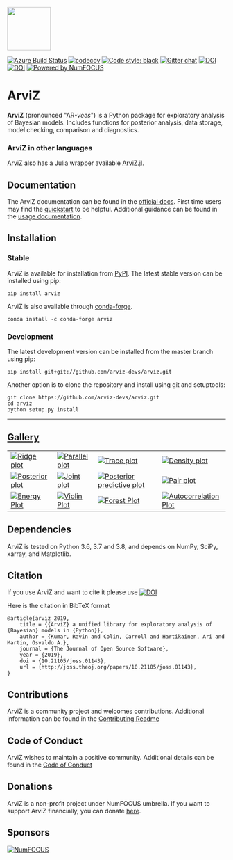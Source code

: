 <img src="https://arviz-devs.github.io/arviz/_static/logo.png" height=100></img>

[![Azure Build Status](https://dev.azure.com/ArviZ/ArviZ/_apis/build/status/arviz-devs.arviz?branchName=master)](https://dev.azure.com/ArviZ/ArviZ/_build/latest?definitionId=1&branchName=master)
[![codecov](https://codecov.io/gh/arviz-devs/arviz/branch/master/graph/badge.svg)](https://codecov.io/gh/arviz-devs/arviz)
[![Code style: black](https://img.shields.io/badge/code%20style-black-000000.svg)](https://github.com/ambv/black)
[![Gitter chat](https://badges.gitter.im/gitterHQ/gitter.png)](https://gitter.im/arviz-devs/community)
[![DOI](http://joss.theoj.org/papers/10.21105/joss.01143/status.svg)](https://doi.org/10.21105/joss.01143) [![DOI](https://zenodo.org/badge/DOI/10.5281/zenodo.2540945.svg)](https://doi.org/10.5281/zenodo.2540945)
[![Powered by NumFOCUS](https://img.shields.io/badge/powered%20by-NumFOCUS-orange.svg?style=flat&colorA=E1523D&colorB=007D8A)](https://numfocus.org)
# ArviZ

**ArviZ** (pronounced "AR-_vees_") is a Python package for exploratory analysis of Bayesian models.
Includes functions for posterior analysis, data storage, model checking, comparison and diagnostics.

### ArviZ in other languages
ArviZ also has a Julia wrapper available [ArviZ.jl](https://arviz-devs.github.io/ArviZ.jl/stable/).

## Documentation

The ArviZ documentation can be found in the [official docs](https://arviz-devs.github.io/arviz/index.html).
First time users may find the [quickstart](https://arviz-devs.github.io/arviz/notebooks/Introduction.html)
to be helpful. Additional guidance can be found in the
[usage documentation](https://arviz-devs.github.io/arviz/usage.html).


## Installation

### Stable
ArviZ is available for installation from [PyPI](https://pypi.org/project/arviz/).
The latest stable version can be installed using pip:

```
pip install arviz
```

ArviZ is also available through [conda-forge](https://anaconda.org/conda-forge/arviz).

```
conda install -c conda-forge arviz
```

### Development
The latest development version can be installed from the master branch using pip:

```
pip install git+git://github.com/arviz-devs/arviz.git
```

Another option is to clone the repository and install using git and setuptools:

```
git clone https://github.com/arviz-devs/arviz.git
cd arviz
python setup.py install
```

-------------------------------------------------------------------------------
## [Gallery](https://arviz-devs.github.io/arviz/examples/index.html)

<p>
<table>
<tr>

  <td>
  <a href="https://arviz-devs.github.io/arviz/examples/matplotlib/mpl_plot_forest_ridge.html">
  <img alt="Ridge plot"
  src="https://arviz-devs.github.io/arviz/_static/mpl_plot_forest_ridge_thumb.png" />
  </a>
  </td>

  <td>
  <a href="https://arviz-devs.github.io/arviz/examples/matplotlib/mpl_plot_parallel.html">
  <img alt="Parallel plot"
  src="https://arviz-devs.github.io/arviz/_static/mpl_plot_parallel_thumb.png" />
  </a>
  </td>

  <td>
  <a href="https://arviz-devs.github.io/arviz/examples/matplotlib/mpl_plot_trace.html">
  <img alt="Trace plot"
  src="https://arviz-devs.github.io/arviz/_static/mpl_plot_trace_thumb.png" />
  </a>
  </td>

  <td>
  <a href="https://arviz-devs.github.io/arviz/examples/matplotlib/mpl_plot_density.html">
  <img alt="Density plot"
  src="https://arviz-devs.github.io/arviz/_static/mpl_plot_density_thumb.png" />
  </a>
  </td>

  </tr>
  <tr>

  <td>
  <a href="https://arviz-devs.github.io/arviz/examples/matplotlib/mpl_plot_posterior.html">
  <img alt="Posterior plot"
  src="https://arviz-devs.github.io/arviz/_static/mpl_plot_posterior_thumb.png" />
  </a>
  </td>

  <td>
  <a href="https://arviz-devs.github.io/arviz/examples/matplotlib/mpl_plot_joint.html">
  <img alt="Joint plot"
  src="https://arviz-devs.github.io/arviz/_static/mpl_plot_joint_thumb.png" />
  </a>
  </td>

  <td>
  <a href="https://arviz-devs.github.io/arviz/examples/matplotlib/mpl_plot_ppc.html">
  <img alt="Posterior predictive plot"
  src="https://arviz-devs.github.io/arviz/_static/mpl_plot_ppc_thumb.png" />
  </a>
  </td>

  <td>
  <a href="https://arviz-devs.github.io/arviz/examples/matplotlib/mpl_plot_pair.html">
  <img alt="Pair plot"
  src="https://arviz-devs.github.io/arviz/_static/mpl_plot_pair_thumb.png" />
  </a>
  </td>

  </tr>
  <tr>

  <td>
  <a href="https://arviz-devs.github.io/arviz/examples/matplotlib/mpl_plot_energy.html">
  <img alt="Energy Plot"
  src="https://arviz-devs.github.io/arviz/_static/mpl_plot_energy_thumb.png" />
  </a>
  </td>

  <td>
  <a href="https://arviz-devs.github.io/arviz/examples/matplotlib/mpl_plot_violin.html">
  <img alt="Violin Plot"
  src="https://arviz-devs.github.io/arviz/_static/mpl_plot_violin_thumb.png" />
  </a>
  </td>

  <td>
  <a href="https://arviz-devs.github.io/arviz/examples/matplotlib/mpl_plot_forest.html">
  <img alt="Forest Plot"
  src="https://arviz-devs.github.io/arviz/_static/mpl_plot_forest_thumb.png" />
  </a>
  </td>

  <td>
  <a href="https://arviz-devs.github.io/arviz/examples/matplotlib/mpl_plot_autocorr.html">
  <img alt="Autocorrelation Plot"
  src="https://arviz-devs.github.io/arviz/_static/mpl_plot_autocorr_thumb.png" />
  </a>
  </td>

</tr>
</table>

## Dependencies

ArviZ is tested on Python 3.6, 3.7 and 3.8, and depends on NumPy, SciPy, xarray, and Matplotlib.


## Citation


If you use ArviZ and want to cite it please use [![DOI](http://joss.theoj.org/papers/10.21105/joss.01143/status.svg)](https://doi.org/10.21105/joss.01143)

Here is the citation in BibTeX format

```
@article{arviz_2019,
	title = {{ArviZ} a unified library for exploratory analysis of {Bayesian} models in {Python}},
	author = {Kumar, Ravin and Colin, Carroll and Hartikainen, Ari and Martin, Osvaldo A.},
	journal = {The Journal of Open Source Software},
	year = {2019},
	doi = {10.21105/joss.01143},
	url = {http://joss.theoj.org/papers/10.21105/joss.01143},
}
```


## Contributions
ArviZ is a community project and welcomes contributions.
Additional information can be found in the [Contributing Readme](https://github.com/arviz-devs/arviz/blob/master/CONTRIBUTING.md)


## Code of Conduct
ArviZ wishes to maintain a positive community. Additional details
can be found in the [Code of Conduct](https://github.com/arviz-devs/arviz/blob/master/CODE_OF_CONDUCT.md)

## Donations
ArviZ is a non-profit project under NumFOCUS umbrella. If you want to support ArviZ financially, you can donate [here](https://numfocus.salsalabs.org/donate-to-arviz).

## Sponsors
[![NumFOCUS](https://i0.wp.com/numfocus.org/wp-content/uploads/2019/06/AffiliatedProject.png)](https://numfocus.org)
